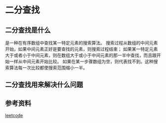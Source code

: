# 二分查找

## 二分查找是什么

是一种在有序数组中查找某一特定元素的搜索算法。
搜索过程从数组的中间元素开始，如果中间元素正好是要查找的元素，则搜索过程结束；
如果某一特定元素大于或者小于中间元素，则在数组大于或小于中间元素的那一半中查找，而且跟开始一样从中间元素开始比较。
如果在某一步骤数组为空，则代表找不到。这种搜索算法每一次比较都使搜索范围缩小一半。

## 二分查找用来解决什么问题



## 参考资料

[leetcode](https://leetcode-cn.com/explore/learn/card/binary-search/)

